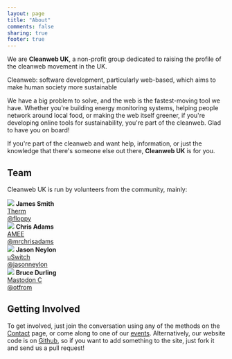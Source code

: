 ```yaml
---
layout: page
title: "About"
comments: false
sharing: true
footer: true
---
```


We are **Cleanweb UK**, a non-profit group dedicated to raising the profile of the cleanweb movement in the UK.

<div class='well'>
  Cleanweb: software development, particularly web-based, which aims to make human society more sustainable
</div>

We have a big problem to solve, and the web is the fastest-moving tool we have. Whether you're building
energy monitoring systems, helping people network around local food, or making the web itself greener,
if you're developing online tools for sustainability, you're part of the cleanweb. Glad to have you on 
board!

If you're part of the cleanweb and want help, information, or just the knowledge that there's someone else
out there, **Cleanweb UK** is for you.

Team
----

Cleanweb UK is run by volunteers from the community, mainly:

<div class='row-fluid'>
  <div class='span3'>
    <img src='https://secure.gravatar.com/avatar/c150a49c7709fa40bffca545ecf8942d?s=50' class='pull-left avatar'/>
    <strong>James Smith</strong><br/>
    <a href='http://www.therm.uk.com'>Therm</a><br/>
    <a href='http://twitter.com/floppy'>@floppy</a>
  </div>
  <div class='span3'>
    <img src='https://secure.gravatar.com/avatar/f714edfc5fb866afe3a2891450596814?s=50' class='pull-left avatar'/>
    <strong>Chris Adams</strong><br/>
    <a href='http://amee.com'>AMEE</a><br/>
    <a href='http://twitter.com/mrchrisadams'>@mrchrisadams</a>
  </div>
  <div class='span3'>
    <img src='https://secure.gravatar.com/avatar/81b7f1163094366a9200678bf9c05697?s=50' class='pull-left avatar'/>
    <strong>Jason Neylon</strong><br/>
    <a href='http://uswitch.com'>uSwitch</a><br/>
    <a href='http://twitter.com/jasonneylon'>@jasonneylon</a>
  </div>
  <div class='span3'>
    <img src='https://secure.gravatar.com/avatar/324c1cedf36b59d44a13e76868af4b8d?s=50' class='pull-left avatar'/>
    <strong>Bruce Durling</strong><br/>
    <a href='http://mastodonc.com'>Mastodon C</a><br/>
    <a href='http://twitter.com/otfrom'>@otfrom</a>
  </div>
</div>

Getting Involved
----------------

To get involved, just join the conversation using any of the methods on the <a href='/contact.html'>Contact</a> page, or come
along to one of our <a href='/events.html'>events</a>. Alternatively,
our website code is on <a href='http://github.com/cleanweb-uk'>Github</a>, so if you want to add something to the site, just fork it and send
us a pull request!
